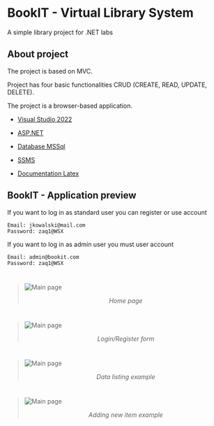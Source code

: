 # BookIT - Virtual Library System

A simple library project for .NET labs

## About project

The project is based on MVC.

Project has four basic functionalities CRUD (CREATE, READ, UPDATE, DELETE).

The project is a browser-based application.

- [Visual Studio 2022](https://visualstudio.microsoft.com/pl/vs/)

- [ASP.NET](https://dotnet.microsoft.com/en-us/apps/aspnet)

- [Database MSSql](https://www.microsoft.com/pl-pl/sql-server)

- [SSMS](https://docs.microsoft.com/en-us/sql/ssms/download-sql-server-management-studio-ssms?view=sql-server-ver16)

- [Documentation Latex](https://www.latex-project.org)

## BookIT - Application preview

If you want to log in as standard user you can register or use account
```
Email: jkowalski@mail.com
Password: zaq1@WSX
```

If you want to log in as admin user you must user account
```
Email: admin@bookit.com
Password: zaq1@WSX
```

#
> ![Main page](./projectScrShot/mainPage.PNG)*<p align="center">Home page</p>*

#
> ![Main page](./projectScrShot/logregPage.PNG)*<p align="center">Login/Register form</p>*

#
> ![Main page](./projectScrShot/adminList.PNG)*<p align="center">Data listing example</p>*

#
> ![Main page](./projectScrShot/adminAdd.PNG)*<p align="center">Adding new item example</p>*
